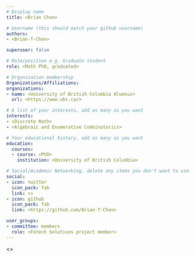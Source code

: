 ```yaml
---
# Display name
title: <Brian Chan>

# Username (this should match your github username)
authors:
- <Brian-T-Chan>

superuser: false

# Role/position e.g. Graduate student
role: <Math PhD, graduated>

# Organization membership
Organizations/Affiliations:
organizations:
- name: <University of British Columbia Alumnus>
  url: <https://www.ubc.ca/>

# A list of your interests, add as many as you want
interests:
- <Discrete Math>
- <Algebraic and Enumerative Combinatorics>

# Your educational history, add as many as you want
education:
  courses:
  - course: <PhD>
    institution: <University of British Columbia>

# Social/Academic Networking, delete any items you don't want to use
social:
- icon: twitter
  icon_pack: fab
  link: <>
- icon: github
  icon_pack: fab
  link: <https://github.com/Brian-T-Chan>

user_groups:
- committee: members
  role: <Fotech Solutions project member>
---
```

<>
